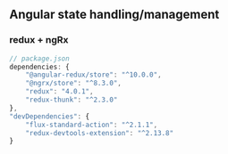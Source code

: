 ## Angular state handling/management 

### redux + ngRx
```JavaScript
// package.json
dependencies: {
    "@angular-redux/store": "^10.0.0",
    "@ngrx/store": "^8.3.0",
    "redux": "4.0.1",
    "redux-thunk": "^2.3.0"
},
"devDependencies": {
    "flux-standard-action": "^2.1.1",
    "redux-devtools-extension": "^2.13.8"
}
```